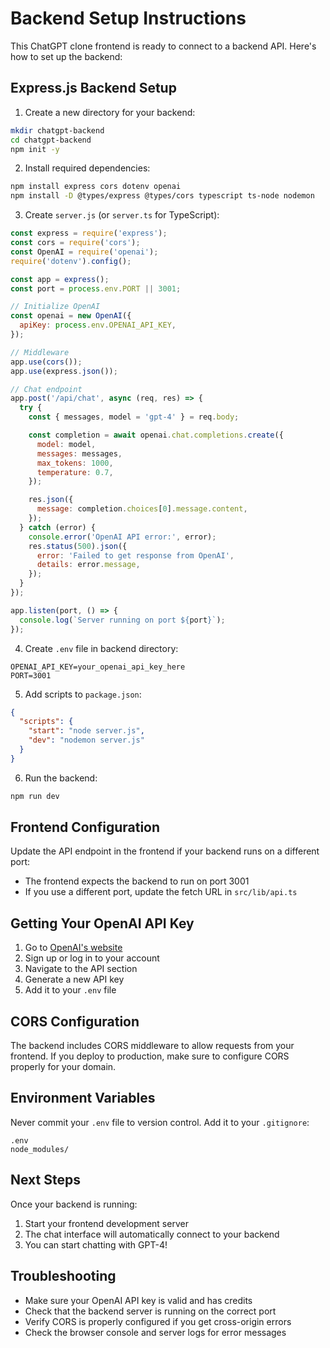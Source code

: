 
# Backend Setup Instructions

This ChatGPT clone frontend is ready to connect to a backend API. Here's how to set up the backend:

## Express.js Backend Setup

1. Create a new directory for your backend:
```bash
mkdir chatgpt-backend
cd chatgpt-backend
npm init -y
```

2. Install required dependencies:
```bash
npm install express cors dotenv openai
npm install -D @types/express @types/cors typescript ts-node nodemon
```

3. Create `server.js` (or `server.ts` for TypeScript):

```javascript
const express = require('express');
const cors = require('cors');
const OpenAI = require('openai');
require('dotenv').config();

const app = express();
const port = process.env.PORT || 3001;

// Initialize OpenAI
const openai = new OpenAI({
  apiKey: process.env.OPENAI_API_KEY,
});

// Middleware
app.use(cors());
app.use(express.json());

// Chat endpoint
app.post('/api/chat', async (req, res) => {
  try {
    const { messages, model = 'gpt-4' } = req.body;

    const completion = await openai.chat.completions.create({
      model: model,
      messages: messages,
      max_tokens: 1000,
      temperature: 0.7,
    });

    res.json({
      message: completion.choices[0].message.content,
    });
  } catch (error) {
    console.error('OpenAI API error:', error);
    res.status(500).json({
      error: 'Failed to get response from OpenAI',
      details: error.message,
    });
  }
});

app.listen(port, () => {
  console.log(`Server running on port ${port}`);
});
```

4. Create `.env` file in backend directory:
```
OPENAI_API_KEY=your_openai_api_key_here
PORT=3001
```

5. Add scripts to `package.json`:
```json
{
  "scripts": {
    "start": "node server.js",
    "dev": "nodemon server.js"
  }
}
```

6. Run the backend:
```bash
npm run dev
```

## Frontend Configuration

Update the API endpoint in the frontend if your backend runs on a different port:
- The frontend expects the backend to run on port 3001
- If you use a different port, update the fetch URL in `src/lib/api.ts`

## Getting Your OpenAI API Key

1. Go to [OpenAI's website](https://openai.com/api/)
2. Sign up or log in to your account
3. Navigate to the API section
4. Generate a new API key
5. Add it to your `.env` file

## CORS Configuration

The backend includes CORS middleware to allow requests from your frontend. If you deploy to production, make sure to configure CORS properly for your domain.

## Environment Variables

Never commit your `.env` file to version control. Add it to your `.gitignore`:
```
.env
node_modules/
```

## Next Steps

Once your backend is running:
1. Start your frontend development server
2. The chat interface will automatically connect to your backend
3. You can start chatting with GPT-4!

## Troubleshooting

- Make sure your OpenAI API key is valid and has credits
- Check that the backend server is running on the correct port
- Verify CORS is properly configured if you get cross-origin errors
- Check the browser console and server logs for error messages
